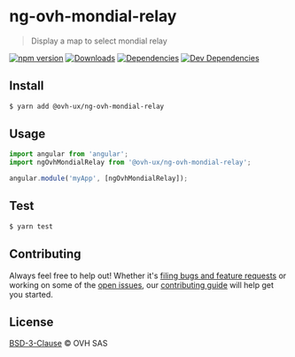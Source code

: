 # ng-ovh-mondial-relay

> Display a map to select mondial relay

[![npm version](https://badgen.net/npm/v/@ovh-ux/ng-ovh-mondial-relay)](https://www.npmjs.com/package/@ovh-ux/ng-ovh-mondial-relay) [![Downloads](https://badgen.net/npm/dt/@ovh-ux/ng-ovh-mondial-relay)](https://npmjs.com/package/@ovh-ux/ng-ovh-mondial-relay) [![Dependencies](https://badgen.net/david/dep/ovh/manager/packages/components/ng-ovh-mondial-relay)](https://npmjs.com/package/@ovh-ux/ng-ovh-mondial-relay?activeTab=dependencies) [![Dev Dependencies](https://badgen.net/david/dev/ovh/manager/packages/components/ng-ovh-mondial-relay)](https://npmjs.com/package/@ovh-ux/ng-ovh-mondial-relay?activeTab=dependencies)

## Install

```sh
$ yarn add @ovh-ux/ng-ovh-mondial-relay
```

## Usage

```js
import angular from 'angular';
import ngOvhMondialRelay from '@ovh-ux/ng-ovh-mondial-relay';

angular.module('myApp', [ngOvhMondialRelay]);
```

## Test

```sh
$ yarn test
```

## Contributing

Always feel free to help out! Whether it's [filing bugs and feature requests](https://github.com/ovh/manager/issues/new) or working on some of the [open issues](https://github.com/ovh/manager/issues), our [contributing guide](https://github.com/ovh/manager/blob/master/CONTRIBUTING.md) will help get you started.

## License

[BSD-3-Clause](LICENSE) © OVH SAS

